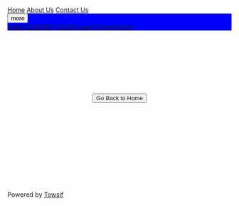 <!DOCTYPE html>
<html lang="en">
<head>
<title>Page Not Found!</title>
<meta charset="UTF-8">
<meta name="viewport" content="width=device-width, initial-scale=1">
<link rel="stylesheet" href="https://www.w3schools.com/w3css/4/w3.css">
<link rel="stylesheet" href="https://fonts.googleapis.com/css?family=Lato">
<link rel="stylesheet" href="https://fonts.googleapis.com/css?family=Montserrat">
<link rel="stylesheet" href="https://cdnjs.cloudflare.com/ajax/libs/font-awesome/4.7.0/css/font-awesome.min.css">

</head>
<body style="margin-top: 50px; background-image: url(/404.png); background-size: cover; background-repeat: no-repeat;">

<!-- Navbar -->
<div class="w3-bar-item w3-orange w3-top">
  <a href="https://www.technlearn.live" class="w3-bar-item w3-button">Home</a>
  <a href="https://www.technlearn.live/pages/about.html" class="w3-bar-item w3-button">About Us</a>
  <a href="https://www.technlearn.live/pages/contact.html" class="w3-bar-item w3-button">Contact Us</a>
  <div class="w3-dropdown-hover" style="background-color: blue;">
    <button class="w3-button">more</button>
    <div class="w3-dropdown-content w3-bar-block w3-card-4 w3-blue">
      <a href="https://www.technlearn.live/tools/capture.html" class="w3-bar-item w3-button">Video SnapShot</a>
      <a href="#" class="w3-bar-item w3-button">coming soon</a>
      <a href="#" class="w3-bar-item w3-button">coming soon</a>
    </div>
  </div>
</div>

  <!-- Navbar on small screens -->
  <!-- <div id="navDemo" class="w3-bar-block w3-white w3-hide w3-hide w3-hide-medium">
    <a href="https://www.technlearn.live/pages/about.html" class="w3-bar-item w3-button w3-padding">About Us</a>
    <a href="#" class="w3-bar-item w3-button w3-padding">Contact Us</a>
    <a href="#" class="w3-bar-item w3-button w3-padding w3-dropdown-hover">More
      <div class="w3-dropdown-content w3-bar-block w3-border">
        <a href="https://www.technlearn.live/tools/capture.html" class="w3-bar-item w3-button">Video SnapShot</a>
      <a href="#" class="w3-bar-item w3-button">coming soon</a>
      <a href="#" class="w3-bar-item w3-button">coming soon</a>
      </div>
    </a>
    <a href="#" class="w3-bar-item w3-button w3-padding-large">Link 4</a>
  </div>
</div> -->

<!-- Header -->
<div class="w3-container w3-center w3-mobile w3-display-bottommiddle" >
<header class="w3-container w3-center" style="padding:128px 16px;">
  
  <button class="w3-button w3-blue w3-padding-small"><a style="text-decoration: none;" href="https://www.technlearn.live">Go Back to Home</a></button>
</header>

<!-- Footer -->
<footer class="w3-bottom">  
  <!-- <div class="w3-xlarge"> -->
    <i class="fa fa-facebook-official w3-hover-opacity"></i>
    <i class="fa fa-instagram w3-hover-opacity"></i>
    <i class="fa fa-snapchat w3-hover-opacity"></i>
    <i class="fa fa-pinterest-p w3-hover-opacity"></i>
    <i class="fa fa-twitter w3-hover-opacity"></i>
    <i class="fa fa-linkedin w3-hover-opacity"></i>
 <!-- </div> -->
 <p>Powered by <a href="https://www.technlearn.live" target="_blank">Towsif</a></p>
</footer></div>

<script>
// Used to toggle the menu on small screens when clicking on the menu button
function myFunction() {
  var x = document.getElementById("navDemo");
  if (x.className.indexOf("w3-show") == -1) {
    x.className += " w3-show";
  } else { 
    x.className = x.className.replace(" w3-show", "");
  }
}
</script>

</body>
</html>
